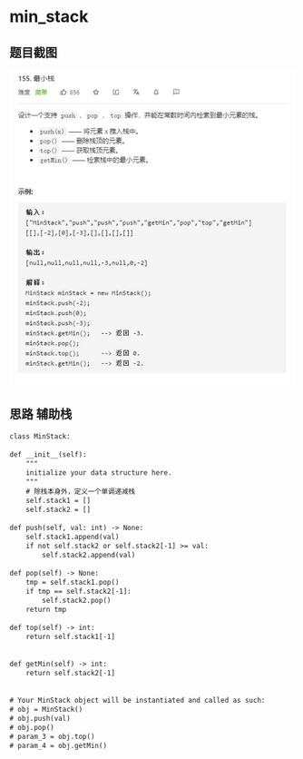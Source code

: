 # min_stack

## 题目截图
 ![](min_stack.jpg)

## 思路 辅助栈

 


    class MinStack:

    def __init__(self):
        """
        initialize your data structure here.
        """
        # 除栈本身外，定义一个单调递减栈
        self.stack1 = []
        self.stack2 = []

    def push(self, val: int) -> None:
        self.stack1.append(val)
        if not self.stack2 or self.stack2[-1] >= val:
            self.stack2.append(val)

    def pop(self) -> None:
        tmp = self.stack1.pop()
        if tmp == self.stack2[-1]:
            self.stack2.pop()
        return tmp

    def top(self) -> int:
        return self.stack1[-1]


    def getMin(self) -> int:
        return self.stack2[-1]


    # Your MinStack object will be instantiated and called as such:
    # obj = MinStack()
    # obj.push(val)
    # obj.pop()
    # param_3 = obj.top()
    # param_4 = obj.getMin()
